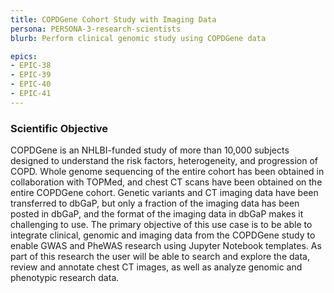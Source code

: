 ```yaml
---
title: COPDGene Cohort Study with Imaging Data
persona: PERSONA-3-research-scientists
blurb: Perform clinical genomic study using COPDGene data

epics:
- EPIC-38
- EPIC-39
- EPIC-40
- EPIC-41
---
```


### Scientific Objective

COPDGene is an NHLBI-funded study of more than 10,000 subjects designed to understand the risk factors, heterogeneity, and progression of COPD.  Whole genome sequencing of the entire cohort has been obtained in collaboration with TOPMed, and chest CT scans have been obtained on the entire COPDGene cohort.  Genetic variants and CT imaging data have been transferred to dbGaP, but only a fraction of the imaging data has been posted in dbGaP, and the format of the imaging data in dbGaP makes it challenging to use. The primary objective of this use case is to be able to integrate clinical, genomic and imaging data from the COPDGene study to enable GWAS and PheWAS research using Jupyter Notebook templates. As part of this research the user will be able to search and explore the data, review and annotate chest CT images, as well as analyze genomic and phenotypic research data.
